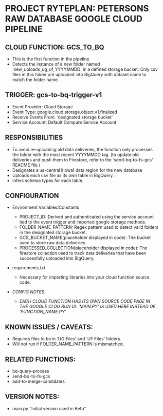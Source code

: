# PROJECT RYTEPLAN: PETERSONS RAW DATABASE GOOGLE CLOUD PIPELINE

## CLOUD FUNCTION: GCS_TO_BQ
  - This is the first function in the pipeline. 
  - Detects the instance of a new folder named 'new_uploads_ug_uf_YYYYMMDD' in a defined storage bucket. Only csv files in this folder are uploaded into BigQuery with dataset name to match the folder name.

## TRIGGER: gcs-to-bq-trigger-v1
  - Event Provider: Cloud Storage
  - Event Type: google.cloud.storage.object.v1.finalized
  - Receive Events From: 'designated storage bucket'
  - Service Account: Default Compute Service Account


## RESPONSIBILITIES
  - To avoid re-uploading old data deliveries, the function only processes the folder with the most recent YYYYMMDD tag. (to update old deliveries and push them to Firestore, refer to the 'send-bq-to-fs-gcs' README file.)
  - Designates a us-central1(Iowa) data region for the new database
  - Uploads each csv file as its own table in BigQuery.
  - Infers schema types for each table.

## CONFIGURATION
  - Environment Variables/Constants
    - PROJECT_ID: Derived and authenticated using the service account tied to the event trigger and imported google storage methods.
    - FOLDER_NAME_PATTERN: Regex pattern used to detect valid folders in the designated storage bucket.
    - GCS_BUCKET_NAME(placeholder displayed in code): The bucket used to store raw data deliveries.
    - PROCESSED_COLLECTION(placeholder displayed in code): The firestore collection used to track data deliveries that have been successfully uploaded into BigQuery.

  - requirements.txt
    - Necessary for importing libraries into your cloud function source code.

  - *CONFIG NOTES*
    - *EACH CLOUD FUNCTION HAS ITS OWN SOURCE CODE PAGE IN THE GOOGLE CLOU RUN UI. 'MAIN.PY' IS USED HERE INSTEAD OF 'FUNCTION_NAME.PY'*

## KNOWN ISSUES / CAVEATS:
  - Requires files to be in 'UG Files' and 'UF Files' folders.
  - Will not run if FOLDER_NAME_PATTERN is mismatched.

## RELATED FUNCTIONS:
  - bq-query-process
  - send-bq-to-fs-gcs
  - add-to-merge-candidates

## VERSION NOTES:
  - main.py "Initial version used in Beta"
